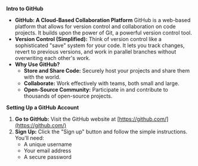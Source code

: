 
**Intro to GitHub**

* **GitHub: A Cloud-Based Collaboration Platform** GitHub is a web-based platform that allows for version control and collaboration on code projects. It builds upon the power of Git, a powerful version control tool. 
* **Version Control (Simplified):**  Think of version control like a sophisticated "save" system for your code. It lets you track changes, revert to previous versions, and work in parallel branches without overwriting each other's work.
* **Why Use GitHub?**
    *   **Store and Share Code:** Securely host your projects and share them with the world.
    *   **Collaborate:** Work effectively with teams, both small and large.
    *   **Open-Source Community:** Participate in and contribute to thousands of open-source projects. 

**Setting Up a GitHub Account**

1.  **Go to GitHub:** Visit the GitHub website at [https://github.com/](https://github.com/)
2.  **Sign Up:** Click the "Sign up" button and follow the simple instructions. You'll need:
    *   A unique username
    *   Your email address
    *   A secure password 

